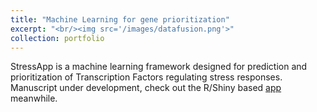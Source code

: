 ```yaml
---
title: "Machine Learning for gene prioritization"
excerpt: "<br/><img src='/images/datafusion.png'>"
collection: portfolio
---
```


StressApp is a machine learning framework designed for prediction and prioritization of Transcription Factors regulating stress responses. Manuscript under development, check out the R/Shiny based [app](http://rrn.uark.edu/shiny/apps/rrn/) meanwhile.



